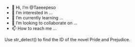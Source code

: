 - 👋 Hi, I’m @Taeeepeso
- 👀 I’m interested in ...
- 🌱 I’m currently learning ...
- 💞️ I’m looking to collaborate on ...
- 📫 How to reach me ...

<!---
Taeeepeso/Taeeepeso is a ✨ special ✨ repository because its `README.md` (this file) appears on your GitHub profile.
You can click the Preview link to take a look at your changes.
--->
Use str_detect() to find the ID of the novel Pride and Prejudice.
